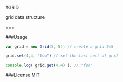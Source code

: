#GRID

grid data structure

===

###Usage

```js
var grid = new Grid(5, 5); // create a grid 5x5

grid.set(4,4, "foo") // set the last cell of grid

console.log( grid.get(4,4) ); // "foo"
```

###License
MIT
